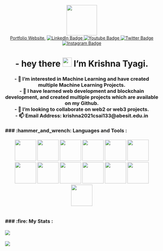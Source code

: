 <div id="header" align="center">
  <img src="https://media.giphy.com/media/M9gbBd9nbDrOTu1Mqx/giphy.gif" width="100"/>
</div>
<div id="badges" align="center">
  <a href="https://tyagi-krishna.github.io/">Portfolio Website,</a>
  <a href="https://www.linkedin.com/in/krishna-tyagi-20b953250/">
    <img src="https://img.shields.io/badge/LinkedIn-blue?style=for-the-badge&logo=linkedin&logoColor=white" alt="LinkedIn Badge"/>
  </a>
  <a href="https://www.youtube.com/channel/UCb9mdSvFmdKZp6sHmuYgFzQ">
    <img src="https://img.shields.io/badge/YouTube-red?style=for-the-badge&logo=youtube&logoColor=white" alt="Youtube Badge"/>
  </a>
  <a href="https://twitter.com/KRISHNA61975539">
    <img src="https://img.shields.io/badge/Twitter-blue?style=for-the-badge&logo=twitter&logoColor=white" alt="Twitter Badge"/>
  </a>
   <a href="https://www.instagram.com/krishnatyagi_00/">
    <img src="https://img.shields.io/badge/Instagram-E4405F?style=for-the-badge&logo=instagram&logoColor=white" alt="Instagram Badge"/>
  </a>
</div>
<h1 align="center">
 - hey there
  <img src="https://media.giphy.com/media/hvRJCLFzcasrR4ia7z/giphy.gif" width="30px"/>  I’m Krishna Tyagi.
</h1>
<h3 align="center" >
- 👀 I’m interested in Machine Learning and have created multiple Machine Learning Projects.<br>
- 🌱 I have learned web development and blockchain development, and created multiple projects which are available on my Github.<br>
- 💞️ I’m looking to collaborate on web2 or web3 projects.<br>
- 📫 Email Address: krishna2021csai133@abesit.edu.in<br>
<h3>
### :hammer_and_wrench: Languages and Tools :<br><br>
<div align="center">
<img src="https://cdn.jsdelivr.net/gh/devicons/devicon/icons/c/c-original.svg" height="70" width="70" />
<img src="https://cdn.jsdelivr.net/gh/devicons/devicon/icons/css3/css3-original.svg"  height="70" width="70" />
<img src="https://cdn.jsdelivr.net/gh/devicons/devicon/icons/django/django-plain-wordmark.svg" height="70" width="70"  />
<img src="https://cdn.jsdelivr.net/gh/devicons/devicon/icons/git/git-original.svg"  height="70" width="70" />
<img src="https://cdn.jsdelivr.net/gh/devicons/devicon/icons/html5/html5-original.svg"  height="70" width="70" />
<img src="https://cdn.jsdelivr.net/gh/devicons/devicon/icons/javascript/javascript-original.svg"  height="70" width="70" />
<img src="https://cdn.jsdelivr.net/gh/devicons/devicon/icons/nextjs/nextjs-original-wordmark.svg"  height="70" width="70" />
<img src="https://cdn.jsdelivr.net/gh/devicons/devicon/icons/nodejs/nodejs-original-wordmark.svg"  height="70" width="70" />
<img src="https://cdn.jsdelivr.net/gh/devicons/devicon/icons/python/python-original.svg" height="70" width="70"  />
<img src="https://cdn.jsdelivr.net/gh/devicons/devicon/icons/react/react-original-wordmark.svg" height="70" width="70"  />
<img src="https://cdn.jsdelivr.net/gh/devicons/devicon/icons/sqlite/sqlite-original.svg" height="70" width="70"  />
<img src="https://cdn.jsdelivr.net/gh/devicons/devicon/icons/ubuntu/ubuntu-plain-wordmark.svg" height="70" width="70"  />
<img src="https://cdn.jsdelivr.net/gh/devicons/devicon/icons/yarn/yarn-original-wordmark.svg" height="70" width="70"  />
</div>
<br><br>
### :fire: My Stats :<br><br>
<a href="https://git.io/streak-stats"><img src="https://streak-stats.demolab.com?user=tyagi-krishna&theme=vision-friendly-dark&border_radius=7.7"  /></a>
<br><br>
<a href="https://git.io/streak-stats"><img src="https://github-readme-stats.vercel.app/api/top-langs/?username=tyagi-krishna&layout=compact&theme=vision-friendly-dark"  /></a>


<!---
tyagi-krishna/tyagi-krishna is a ✨ special ✨ repository because its `README.md` (this file) appears on your GitHub profile.
You can click the Preview link to take a look at your changes.
--->
